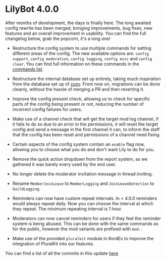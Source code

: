 # LilyBot 4.0.0

After months of development, the days is finally here. The long awaited config rewrite has been merged, bringing 
improvements, bug fixes, new features and an overall improvement in usability.
You can find the full changelog below, grab the popcorn, it's a long one!

* Restructure the config system to use multiple commands for setting different areas of the config. The new available
    options are: `config support`, `config moderation`, `config logging`, `config misc` and `config clear`. You can find
    full information on these commands in the [commands list](/docs/commands.md).

* Restructure the internal database set up entirely, taking much inspiration from the database set up of 
    [cozy](https://github.com/QuiltMC/cozy-discord). From now on, migrations can be done cleanly, without the hassle 
    of merging a PR and then reverting it.

* Improve the config present check, allowing us to check for specific parts of the config being present or not, reducing
    the number of incorrect config failures for users.

* Make use of a channel check that will get the target mod log channel, if it fails to do so due to an error in the 
    permissions, it will reset the target config and send a message in the first channel it can, to inform the staff
    that the config has been reset and permissions of a channel need fixing.

* Certain aspects of the config system contain an `enable` flag now, allowing you to choose what you do and don't want 
    Lily to do for you.

* Remove the quick action dropdown from the report system, as we gathered it was barely every used by the end user.

* No longer delete the moderator invitation message in thread inviting.

* Rename `MemberJoinLeave` to `MemberLogging` and `JoinLeaveDetection` to `GuildLogging`.

* Reminders can now have custom repeat intervals. In < 4.0.0 reminders would always repeat daily. Now you can choose the
    interval at which they repeat. The minimum repeating interval is 1 hour.

* Moderators can now cancel reminders for users if they feel the reminder system is being abused. This can be done with
    the same commands as for the public, however the mod variants are prefixed with `mod-`.

* Make use of the provided `pluralkit` module in KordEx to improve the integration of PluralKit into our features.

You can find a list of all the commits in this update [here](https://github.com/hyacinthbots/LilyBot/compare/v3.5.5...v4.0.0)
